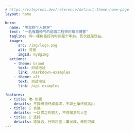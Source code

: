 ```yaml
---
# https://vitepress.dev/reference/default-theme-home-page
layout: home

hero:
  name: "陈龙的个人博客"
  text: "一名有趣帅气的前端工程师的每日博客"
  tagline: 种一棵树最好的时间是十年前，其次就是现在。
  image:
      src: /img/logo.png
      alt: 背景
      imgId: myBgImg
  actions:
    - theme: brand
      text: 测试地址
      link: /markdown-examples
    - theme: alt
      text: 测试地址
      link: /api-examples

features:
  - title: 📚 积累
    details: 不择细流终成海洋，不辞土壤终成高山
  - title: 💪 自强
    details: 一以贯之的努力，不得懈怠的人生
  - title: 🏃 坚持
    details: 路虽远，行则将至；事虽难，做则可成
---
```



<style>
  img[imgId=myBgImg]{
    border-radius:50%;
  }
</style>